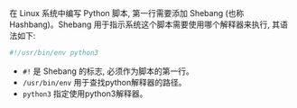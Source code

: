 在 Linux 系统中编写 Python 脚本, 第一行需要添加 Shebang (也称 Hashbang)。Shebang 用于指示系统这个脚本需要使用哪个解释器来执行, 其语法如下:
```py
#!/usr/bin/env python3
```

- `#!` 是 Shebang 的标志, 必须作为脚本的第一行。
- `/usr/bin/env` 用于查找python解释器的路径。
- `python3` 指定使用python3解释器。
